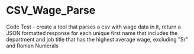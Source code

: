 # CSV_Wage_Parse
Code Test - create a tool that parses a csv with wage data in it, return a JSON formatted response for each unique first name that includes the department and job title that has the highest average wage, excluding "Sr" and Roman Numerals
